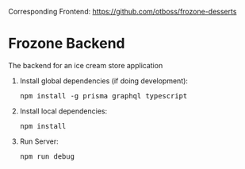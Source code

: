 Corresponding Frontend: <a href="https://github.com/otboss/frozone-desserts">https://github.com/otboss/frozone-desserts</a>

<h1>Frozone Backend</h1>
<span>The backend for an ice cream store application</span>
<br>
<ol>
    <li>Install global dependencies (if doing development): </li>
    <pre>npm install -g prisma graphql typescript</pre>
    <li>Install local dependencies: </li>
    <pre>npm install</pre>
    <li>Run Server: </li>
    <pre>npm run debug</pre>
</ol> 
